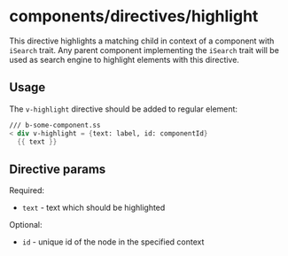# components/directives/highlight

This directive highlights a matching child in context of a component with `iSearch` trait.
Any parent component implementing the `iSearch` trait will be used as search engine to highlight
elements with this directive.

## Usage

The `v-highlight` directive should be added to regular element:

```ss
/// b-some-component.ss
< div v-highlight = {text: label, id: componentId}
  {{ text }}
```

## Directive params

Required:

- `text` - text which should be highlighted

Optional:

- `id` - unique id of the node in the specified context

